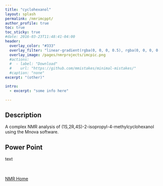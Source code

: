 ```yaml
---
title: "cyclohexanol"
layout: splash
permalink: /nmrimcppt/
author_profile: true
toc: true
toc_sticky: true
#date: 2016-03-23T11:48:41-04:00
header:
  overlay_color: "#333"
  overlay_filter: "linear-gradient(rgba(0, 0, 0, 0.5), rgba(0, 0, 0, 0.5))"
  overlay_image: /pages/nmrprojects/imcpic.png
  #actions:
  #  - label: "Download"
  #    url: "https://github.com/mmistakes/minimal-mistakes/"
  #caption: "none"
excerpt: "(other)"

intro: 
  - excerpt: "some info here"   
   
---
```

## Description
A complex NMR analysis of (1S,2R,4S)-2-isopropyl-4-methylcyclohexanol using the Mnova software.

## Power Point
text

<br><br>
[NMR Home](/nmrproj/)

